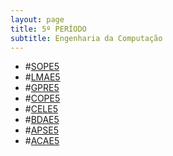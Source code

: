 ```yaml
---
layout: page
title: 5º PERÍODO 
subtitle: Engenharia da Computação
---
```


- #[SOPE5](cursos/5periodo/sope.md) 
- #[LMAE5](cursos/5periodo/lmae.md) 
- #[GPRE5](cursos/5periodo/gpre.md) 
- #[COPE5](cursos/5periodo/cope.md) 
- #[CELE5](cursos/5periodo/cele.md) 
- #[BDAE5](cursos/5periodo/bdae.md) 
- #[APSE5](cursos/5periodo/apse.md) 
- #[ACAE5](cursos/5periodo/acae.md) 
